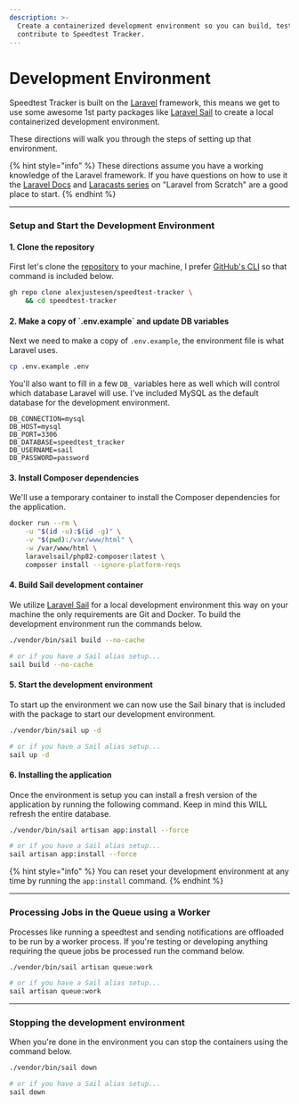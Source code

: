 ```yaml
---
description: >-
  Create a containerized development environment so you can build, test and
  contribute to Speedtest Tracker.
---
```


# Development Environment

Speedtest Tracker is built on the [Laravel](https://laravel.com/) framework, this means we get to use some awesome 1st party packages like [Laravel Sail](https://laravel.com/docs/10.x/sail) to create a local containerized development environment.

These directions will walk you through the steps of setting up that environment.

{% hint style="info" %}
These directions assume you have a working knowledge of the Laravel framework. If you have questions on how to use it the [Laravel Docs](https://laravel.com/docs/9.x) and [Laracasts series](https://laracasts.com/series/laravel-8-from-scratch) on "Laravel from Scratch" are a good place to start.
{% endhint %}

***

### Setup and Start the Development Environment

#### 1. Clone the repository

First let's clone the [repository](https://github.com/alexjustesen/speedtest-tracker) to your machine, I prefer [GitHub's CLI](https://cli.github.com/) so that command is included below.

```bash
gh repo clone alexjustesen/speedtest-tracker \
    && cd speedtest-tracker
```

#### 2. Make a copy of \`.env.example\` and update DB variables

Next we need to make a copy of `.env.example`, the environment file is what Laravel uses.

```bash
cp .env.example .env
```

You'll also want to fill in a few `DB_` variables here as well which will control which database Laravel will use. I've included MySQL as the default database for the development environment.

```
DB_CONNECTION=mysql
DB_HOST=mysql
DB_PORT=3306
DB_DATABASE=speedtest_tracker
DB_USERNAME=sail
DB_PASSWORD=password
```

#### 3. Install Composer dependencies

We'll use a temporary container to install the Composer dependencies for the application.

```bash
docker run --rm \
    -u "$(id -u):$(id -g)" \
    -v "$(pwd):/var/www/html" \
    -w /var/www/html \
    laravelsail/php82-composer:latest \
    composer install --ignore-platform-reqs
```

#### 4. Build Sail development container

We utilize [Laravel Sail](https://laravel.com/docs/10.x/sail) for a local development environment this way on your machine the only requirements are Git and Docker. To build the development environment run the commands below.

```bash
./vendor/bin/sail build --no-cache

# or if you have a Sail alias setup...
sail build --no-cache
```

#### 5. Start the development environment

To start up the environment we can now use the Sail binary that is included with the package to start our development environment.

```bash
./vendor/bin/sail up -d

# or if you have a Sail alias setup...
sail up -d
```

#### 6. Installing the application

Once the environment is setup you can install a fresh version of the application by running the following command. Keep in mind this WILL refresh the entire database.

```bash
./vendor/bin/sail artisan app:install --force

# or if you have a Sail alias setup...
sail artisan app:install --force
```

{% hint style="info" %}
You can reset your development environment at any time by running the `app:install` command.
{% endhint %}

***

### Processing Jobs in the Queue using a Worker

Processes like running a speedtest and sending notifications are offloaded to be run by a worker process. If you're testing or developing anything requiring the queue jobs be processed run the command below.

```bash
./vendor/bin/sail artisan queue:work

# or if you have a Sail alias setup...
sail artisan queue:work
```

***

### Stopping the development environment

When you're done in the environment you can stop the containers using the command below.

```bash
./vendor/bin/sail down

# or if you have a Sail alias setup...
sail down
```
